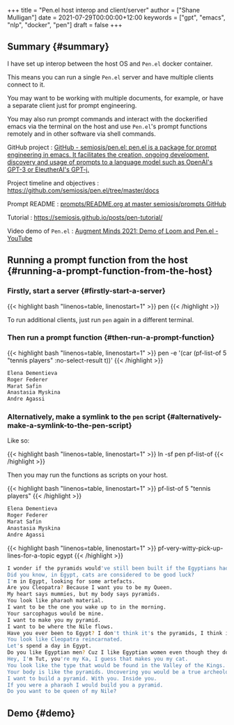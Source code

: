 +++
title = "Pen.el host interop and client/server"
author = ["Shane Mulligan"]
date = 2021-07-29T00:00:00+12:00
keywords = ["gpt", "emacs", "nlp", "docker", "pen"]
draft = false
+++

## Summary {#summary}

I have set up interop between the host OS and
`Pen.el` docker container.

This means you can run a single `Pen.el`
server and have multiple clients connect to
it.

You may want to be working with multiple
documents, for example, or have a separate
client just for prompt engineering.

You may also run prompt commands and interact
with the dockerified emacs via the terminal on
the host and use `Pen.el`'s prompt functions
remotely and in other software via shell
commands.

GitHub project
: [GitHub - semiosis/pen.el: pen.el is a package for prompt engineering in emacs. It facilitates the creation, ongoing development, discovery and usage of prompts to a language model such as OpenAI's GPT-3 or EleutherAI's GPT-j.](https://github.com/semiosis/pen.el/)


Project timeline and objectives
: <https://github.com/semiosis/pen.el/tree/master/docs>


Prompt README
: [prompts/README.org at master  semiosis/prompts  GitHub](http://github.com/semiosis/prompts/blob/master/README.org)


Tutorial
: <https://semiosis.github.io/posts/pen-tutorial/>


Video demo of `Pen.el` : [Augment Minds 2021: Demo of Loom and Pen.el - YouTube](https://www.youtube.com/watch?v=J9BnZjWV1jw)


## Running a prompt function from the host {#running-a-prompt-function-from-the-host}


### Firstly, start a server {#firstly-start-a-server}

{{< highlight bash "linenos=table, linenostart=1" >}}
pen
{{< /highlight >}}

To run additional clients, just run `pen`
again in a different terminal.


### Then run a prompt function {#then-run-a-prompt-function}

{{< highlight bash "linenos=table, linenostart=1" >}}
pen -e '(car (pf-list-of 5 "tennis players" :no-select-result t))'
{{< /highlight >}}

```bash
Elena Dementieva
Roger Federer
Marat Safin
Anastasia Myskina
Andre Agassi
```


### Alternatively, make a symlink to the `pen` script {#alternatively-make-a-symlink-to-the-pen-script}

Like so:

{{< highlight bash "linenos=table, linenostart=1" >}}
ln -sf pen pf-list-of
{{< /highlight >}}

Then you may run the functions as scripts on your host.

{{< highlight bash "linenos=table, linenostart=1" >}}
pf-list-of 5 "tennis players"
{{< /highlight >}}

```bash
Elena Dementieva
Roger Federer
Marat Safin
Anastasia Myskina
Andre Agassi
```

{{< highlight bash "linenos=table, linenostart=1" >}}
pf-very-witty-pick-up-lines-for-a-topic egypt
{{< /highlight >}}

```bash
I wonder if the pyramids would've still been built if the Egyptians had Tinder?
Did you know, in Egypt, cats are considered to be good luck?
I'm in Egypt, looking for some artefacts.
Are you Cleopatra? Because I want you to be my Queen.
My heart says mummies, but my body says pyramids.
You look like pharaoh material.
I want to be the one you wake up to in the morning.
Your sarcophagus would be mine.
I want to make you my pyramid.
I want to be where the Nile flows.
Have you ever been to Egypt? I don't think it's the pyramids, I think it's you.
You look like Cleopatra reincarnated.
Let's spend a day in Egypt.
Do you like Egyptian men? Cuz I like Egyptian women even though they don't exist.
Hey, I'm Tut, you're my Ka, I guess that makes you my cat.
You look like the type that would be found in the Valley of the Kings.
Your body is like the pyramids. Uncovering you would be a true archeological find.
I want to build a pyramid. With you. Inside you.
If you were a pharaoh I would build you a pyramid.
Do you want to be queen of my Nile?
```


## Demo {#demo}

<!-- Play on asciinema.com -->
<!-- <a title="asciinema recording" href="https://asciinema.org/a/dw0c0VueMHC8NOvGHmEgUUDcr" target="_blank"><img alt="asciinema recording" src="https://asciinema.org/a/dw0c0VueMHC8NOvGHmEgUUDcr.svg" /></a> -->
<!-- Play on the blog -->
<script src="https://asciinema.org/a/dw0c0VueMHC8NOvGHmEgUUDcr.js" id="asciicast-dw0c0VueMHC8NOvGHmEgUUDcr" async></script>